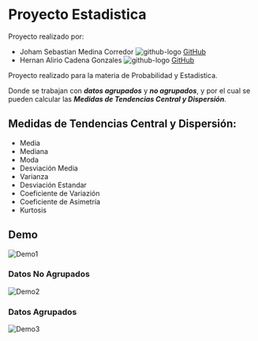 # Proyecto Estadistica

Proyecto realizado por:
* Joham Sebastian Medina Corredor ![github-logo](https://user-images.githubusercontent.com/58449699/74889717-dd630f80-534f-11ea-855c-a117c0a2f547.png) [GitHub](https://github.com/JohamSMC)  
* Hernan Alirio Cadena Gonzales ![github-logo](https://user-images.githubusercontent.com/58449699/74889717-dd630f80-534f-11ea-855c-a117c0a2f547.png) [GitHub](https://github.com/hernanChain)  


Proyecto realizado para la materia de Probabilidad y Estadistica.  

Donde se trabajan con ***datos agrupados*** y ***no agrupados***, y por el cual se pueden calcular las ***Medidas de Tendencias Central y Dispersión***.

## Medidas de Tendencias Central y Dispersión:

* Media
* Mediana
* Moda
* Desviación Media
* Varianza
* Desviación Estandar
* Coeficiente de Variazión
* Coeficiente de Asimetría
* Kurtosis

## Demo 

![Demo1](https://user-images.githubusercontent.com/37983099/82721230-ec27ce00-9c80-11ea-8f99-5823b690c8bc.gif)

### Datos No Agrupados

![Demo2](https://user-images.githubusercontent.com/37983099/82721329-df57aa00-9c81-11ea-8600-4419deaeeb4b.gif)

### Datos Agrupados

![Demo3](https://user-images.githubusercontent.com/37983099/82721493-0e225000-9c83-11ea-8da4-aebe4fbc9429.gif)


